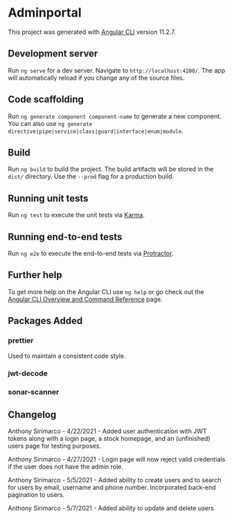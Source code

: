 # Adminportal

This project was generated with [Angular CLI](https://github.com/angular/angular-cli) version 11.2.7.

## Development server

Run `ng serve` for a dev server. Navigate to `http://localhost:4200/`. The app will automatically reload if you change any of the source files.

## Code scaffolding

Run `ng generate component component-name` to generate a new component. You can also use `ng generate directive|pipe|service|class|guard|interface|enum|module`.

## Build

Run `ng build` to build the project. The build artifacts will be stored in the `dist/` directory. Use the `--prod` flag for a production build.

## Running unit tests

Run `ng test` to execute the unit tests via [Karma](https://karma-runner.github.io).

## Running end-to-end tests

Run `ng e2e` to execute the end-to-end tests via [Protractor](http://www.protractortest.org/).

## Further help

To get more help on the Angular CLI use `ng help` or go check out the [Angular CLI Overview and Command Reference](https://angular.io/cli) page.

## Packages Added

### prettier  
Used to maintain a consistent code style.

### jwt-decode

### sonar-scanner

## Changelog

Anthony Sirimarco - 4/22/2021 - Added user authentication with JWT tokens along with a login page, a stock homepage, and an (unfinished) users page for testing purposes.

Anthony Sirimarco - 4/27/2021 - Login page will now reject valid credentials if the user does not have the admin role.

Anthony Sirimarco - 5/5/2021 - Added ability to create users and to search for users by email, username and phone number. Incorporated back-end pagination to users.

Anthony Sirimarco - 5/7/2021 - Added ability to update and delete users